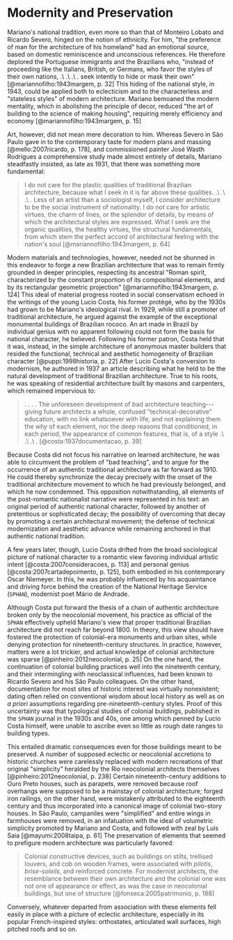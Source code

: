 Modernity and Preservation
==========================

Mariano's national tradition, even more so than that of Monteiro Lobato and Ricardo Severo, hinged on the notion of ethnicity.
For him, "the preference of man for the architecture of his homeland" had an emotional source, based on domestic reminiscence and unconscious references.
He therefore deplored the Portuguese immigrants and the Brazilians who, "instead of proceeding like the Italians, British, or Germans, who favor the styles of their own nations, .\ .\ .\ . seek intently to hide or mask their own" [@mariannofilho:1943margem, p. 32]
This hiding of the national style, in 1943, could be applied both to eclecticism and to the characterless and "stateless styles" of modern architecture.
Mariano bemoaned the modern mentality, which in abolishing the principle of decor, reduced "the art of building to the science of making housing", requiring merely efficiency and economy [@mariannofilho:1943margem, p. 15]

Art, however, did not mean mere decoration to him.
Whereas Severo in São Paulo gave in to the contemporary taste for modern plans and massing [@mello:2007ricardo, p. 178], and commissioned painter José Wasth Rodrigues a comprehensive study made almost entirely of details, Mariano steadfastly insisted, as late as 1931, that there was something more fundamental:

> I do not care for the plastic qualities of traditional Brazilian architecture, because what I seek in it is far above these qualities.
  .\ .\ .\ . Less of an artist than a sociologist myself, I consider architecture to be the social instrument of nationality.
  I do not care for artistic virtues, the charm of lines, or the splendor of details, by means of which the architectural styles are expressed.
  What I seek are the organic qualities, the healthy virtues, the structural fundamentals, from which stem the perfect accord of architectural feeling with the nation's soul [@mariannofilho:1943margem, p. 64]

Modern materials and technologies, however, needed not be shunned in this endeavor to forge a new Brazilian architecture that was to remain firmly grounded in deeper principles, respecting its ancestral "Roman spirit, characterized by the constant proportion of its compositional elements, and by its rectangular geometric projection" [@mariannofilho:1943margem, p. 124]
This ideal of material progress rooted in social conservatism echoed in the writings of the young Lucio Costa, his former protégé, who by the 1930s had grown to be Mariano's ideological rival.
In 1929, while still a promoter of traditional architecture, he argued against the example of the exceptional monumental buildings of Brazilian rococo.
An art made in Brazil by individual genius with no apparent following could not form the basis for national character, he believed.
Following his former patron, Costa held that it was, instead, in the simple architecture of anonymous master builders that resided the functional, technical and aesthetic homogeneity of Brazilian character [@puppi:1998historia, p. 22]
After Lucio Costa's conversion to modernism, he authored in 1937 an article describing what he held to be the natural development of traditional Brazilian architecture.
True to his roots, he was speaking of residential architecture built by masons and carpenters, which remained impervious to:

> . . . . The unforeseen development of bad architecture
teaching---giving future architects a whole, confused
"technical-decorative" education, with no link whatsoever with life, and
not explaining them the *why* of each element, nor the deep reasons that
conditioned, in each period, the appearance of common features, that is,
of a style .\ .\ .\ . [@costa:1937documentacao, p. 39]

Because Costa did not focus his narrative on learned architecture, he was able to circumvent the problem of "bad teaching", and to argue for the occurrence of an authentic traditional architecture as far forward as 1910.
He could thereby synchronize the decay precisely with the onset of the traditional architecture movement to which he had previously belonged, and which he now condemned.
This opposition notwithstanding, all elements of the post-romantic nationalist narrative were represented in his text:
an original period of authentic national character, followed by another of pretentious or sophisticated decay;
the possibility of overcoming that decay by promoting a certain architectural movement;
the defense of technical modernization and aesthetic advance while remaining anchored in that authentic national tradition.

A few years later, though, Lucio Costa drifted from the broad sociological picture of national character to a romantic view favoring individual artistic intent [@costa:2007consideracoes, p. 113] and personal genius [@costa:2007cartadepoimento, p. 125], both embodied in his contemporary Oscar Niemeyer.
In this, he was probably influenced by his acquaintance and driving force behind the creation of the National Heritage Service (`SPHAN`), modernist poet Mário de Andrade.

Although Costa put forward the thesis of a chain of authentic architecture broken only by the neocolonial movement, his practice as official of the `SPHAN` effectively upheld Mariano's view that proper traditional Brazilian architecture did not reach far beyond 1800.
In theory, this view should have fostered the protection of colonial-era monuments and urban sites, while denying protection for nineteenth-century structures.
In practice, however, matters were a lot trickier, and actual knowledge of colonial architecture was sparse [@pinheiro:2012neocolonial, p. 25]
On the one hand, the continuation of colonial building practices well into the nineteenth century, and their intermingling with neoclassical influences, had been known to Ricardo Severo and his São Paulo colleagues.
On the other hand, documentation for most sites of historic interest was virtually nonexistent;
dating often relied on conventional wisdom about local history as well as on *a priori* assumptions regarding pre-nineteenth-century styles.
Proof of this uncertainty was that typological studies of colonial buildings, published in the `SPHAN` journal in the 1930s and 40s, one among which penned by Lucio Costa himself, were unable to ascribe even so little as rough date ranges to building types.

This entailed dramatic consequences even for those buildings meant to be preserved. A number of supposed eclectic or neocolonial accretions to historic churches were carelessly replaced with modern recreations of that original "simplicity" heralded by the Rio neocolonial architects themselves [@pinheiro:2012neocolonial, p. 238]
Certain nineteenth-century additions to Ouro Preto houses, such as parapets, were removed because roof overhangs were supposed to be a mainstay of colonial architecture;
forged iron railings, on the other hand, were mistakenly attributed to the eighteenth century and thus incorporated into a canonical image of colonial two-story houses.
In São Paulo, campaniles were "simplified" and entire wings in farmhouses were removed, in an infatuation with the ideal of volumetric simplicity promoted by Mariano and Costa, and followed with zeal by Luís Saia [@mayumi:2008taipa, p. 61]
The preservation of elements that seemed to prefigure modern architecture was particularly favored:

> Colonial constructive devices, such as buildings on stilts, trellised louvers, and cob on wooden frames, were associated with *pilotis*, *brise-soleils*, and reinforced concrete.
  For modernist architects, the resemblance between their own architecture and the colonial one was not one of appearance or effect, as was the case in neocolonial buildings, but one of structure [@fonseca:2005patrimonio, p. 188]

Conversely, whatever departed from association with these elements fell easily in place with a picture of eclectic architecture, especially in its popular French-inspired styles: orthostates, articulated wall surfaces, high pitched roofs and so on.



